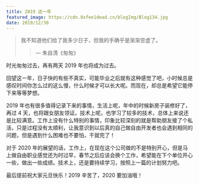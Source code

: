 ```yaml
---
title: 2019 这一年
featured_image: https://cdn.0xfee1dead.cn/blogImg/Blog134.jpg
date: 2019/12/30
---
```


> 我不知道他们给了我多少日子，但我的手确乎是渐渐空虚了。
>>&mdash; 朱自清《匆匆》

时光匆匆过去，再有两天 2019 年也将成为过去。

回望这一年，日子快的有些不真实，可能毕业之后就有这种感觉了吧，小时候总是感叹时间你怎么过的这么慢，什么时候才可以长大呢。而现在，却总是希望它能停下来等等梦想。

2019 年也有很多值得记录下来的事情，生活上呢，年中的时候新房子装修好了，再过 4 天，也将跟女朋友领证。技术上呢，也学习了较多的技术，总体上来说还是比较满意。工作上没有什么特别的事情，印象比较深刻的就是帮助朋友接了个私活，只是过程没有太顺利，让我意识到以后真的自己做自由开发者也会遇到相同的问题，但是遇到什么困难也不要怕，干就完了！

对于 2020 年的展望的话，工作上，在现在这个公司做的不是特别开心，但是马上做自由职业感觉还为时过早，春节之后应该会换个工作，希望能在下个单位开心一些，做出一些成绩。技术上，还是要持续学习，按照上一篇的计划努力吧。

最后提前祝大家元旦快乐！2019 辛苦了，2020 要加油哦！